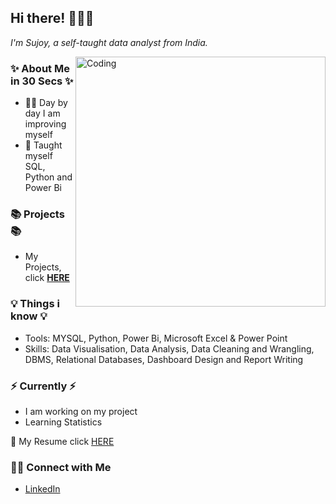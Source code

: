 ## Hi there! 🙋🏻‍♀️

_I'm Sujoy, a self-taught data analyst from India._

<img align="right" alt="Coding" width="400" src="https://capturly.com/blog/wp-content/uploads/2018/02/Data-Website-Analytics.gif">

### ✨ About Me in 30 Secs ✨
- 🧘‍♂️ Day by day I am improving myself
- 📝 Taught myself SQL, Python and Power Bi

### 📚 Projects  📚
- My Projects, click **[HERE](https://github.com/sujoyx/Project-Guide/blob/main/README.md)**

### 💡 Things i know 💡
- Tools: MYSQL, Python, Power Bi, Microsoft Excel & Power Point
- Skills: Data Visualisation, Data Analysis, Data Cleaning and Wrangling, DBMS, Relational Databases, Dashboard Design and Report Writing

### ⚡️ Currently ⚡️
- I am working on my project
- Learning Statistics

📄 My Resume click [HERE](https://drive.google.com/file/d/1az04Mlo9oya7GaJHKNF2WcO5UZmoWFuY/view?usp=share_link)

### 🙌🏻 Connect with Me
- [LinkedIn](https://www.linkedin.com/in/sujoynath/)
